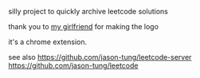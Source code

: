 silly project to quickly archive leetcode solutions

thank you to [my girlfriend](sharonchen.cargo.site) for making the logo

it's a chrome extension.

see also
https://github.com/jason-tung/leetcode-server
https://github.com/jason-tung/leetcode
